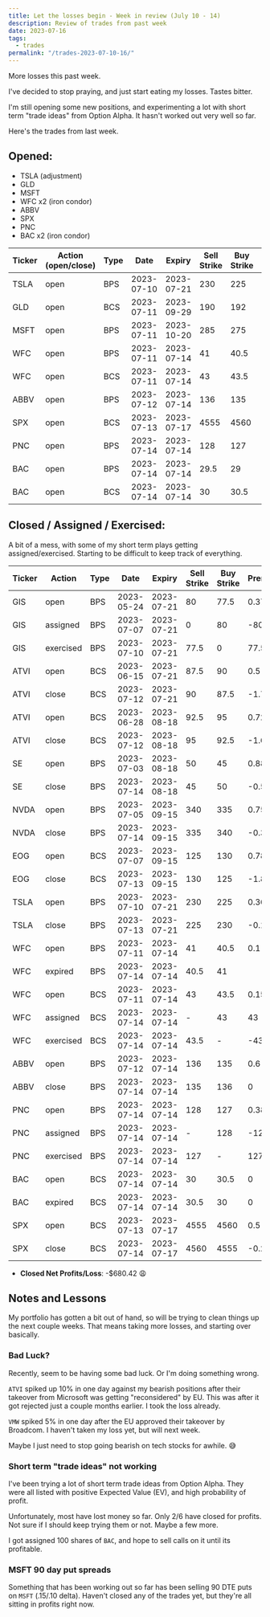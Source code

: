 ```yaml
---
title: Let the losses begin - Week in review (July 10 - 14)
description: Review of trades from past week
date: 2023-07-16
tags:
  - trades
permalink: "/trades-2023-07-10-16/"
---
```


More losses this past week.

I've decided to stop praying, and just start eating my losses.  Tastes bitter.

I'm still opening some new positions, and experimenting a lot with short term "trade ideas" from Option Alpha.  It hasn't worked out very well so far.

Here's the trades from last week.

## Opened:
- TSLA (adjustment)
- GLD
- MSFT
- WFC x2 (iron condor)
- ABBV
- SPX
- PNC
- BAC x2 (iron condor)


<div class="trade-table weekly full-width">

|**Ticker**|**Action (open/close)**|**Type**|**Date**|**Expiry**|**Sell Strike**|**Buy Strike**|**Premium**|**Qty**|**Fee**|**Net**|
|---|---|---|---|---|---|---|---|---|---|---|
|TSLA|open|BPS|2023-07-10|2023-07-21|230|225|0.36|1|3.08|32.92|
|GLD|open|BCS|2023-07-11|2023-09-29|190|192|0.3|1|2.11|27.89|
|MSFT|open|BPS|2023-07-11|2023-10-20|285|275|1|1|1.4|98.6|
|WFC|open|BPS|2023-07-11|2023-07-14|41|40.5|0.1|1|2.1|7.9|
|WFC|open|BCS|2023-07-11|2023-07-14|43|43.5|0.15|1|2.1|12.9|
|ABBV|open|BPS|2023-07-12|2023-07-14|136|135|0.6|1|1.4|58.6|
|SPX|open|BCS|2023-07-13|2023-07-17|4555|4560|0.5|1|3.28|46.72|
|PNC|open|BPS|2023-07-14|2023-07-14|128|127|0.38|1|0.6|37.4|
|BAC|open|BPS|2023-07-14|2023-07-14|29.5|29|0.24|1|2.1|21.9|
|BAC|open|BCS|2023-07-14|2023-07-14|30|30.5|0|1|2.1|-2.1|

</div>

## Closed / Assigned / Exercised:
A bit of a mess, with some of my short term plays getting assigned/exercised.  Starting to be difficult to keep track of everything.

<div class = "trade-table weekly full-width">

|**Ticker**|**Action**|**Type**|**Date**|**Expiry**|**Sell Strike**|**Buy Strike**|**Premium**|**Qty**|**Fee**|**Net**|**Profit/Loss**|
|---|---|---|---|---|---|---|---|---|---|---|---|
|GIS|open|BPS|2023-05-24|2023-07-21|80|77.5|0.37|2|0.2|73.8|-426.20|
|GIS|assigned|BPS|2023-07-07|2023-07-21|0|80|-80|2|0|-16000|
|GIS|exercised|BPS|2023-07-10|2023-07-21|77.5|0|77.5|2|0|15500|
|ATVI|open|BCS|2023-06-15|2023-07-21|87.5|90|0.5|1|1.4|48.6|-122.8|
|ATVI|close|BCS|2023-07-12|2023-07-21|90|87.5|-1.7|1|1.4|-171.4|
|ATVI|open|BCS|2023-06-28|2023-08-18|92.5|95|0.72|1|1.4|70.6|-93.5|
|ATVI|close|BCS|2023-07-12|2023-08-18|95|92.5|-1.62|1|2.1|-164.1|
|SE|open|BPS|2023-07-03|2023-08-18|50|45|0.88|1|1.4|86.6|35.2|
|SE|close|BPS|2023-07-14|2023-08-18|45|50|-0.5|1|1.4|-51.4|
|NVDA|open|BPS|2023-07-05|2023-09-15|340|335|0.75|1|1.4|73.6|34.34|
|NVDA|close|BPS|2023-07-14|2023-09-15|335|340|-0.38|1|1.26|-39.26|
|EOG|open|BCS|2023-07-07|2023-09-15|125|130|0.78|1|0.6|77.4|-103.2|
|EOG|close|BCS|2023-07-13|2023-09-15|130|125|-1.8|1|0.6|-180.6|
|TSLA|open|BPS|2023-07-10|2023-07-21|230|225|0.36|1|3.08|32.92|12.42|
|TSLA|close|BPS|2023-07-13|2023-07-21|225|230|-0.18|1|2.5|-20.5|
|WFC|open|BPS|2023-07-11|2023-07-14|41|40.5|0.1|1|2.1|7.9|7.9|
|WFC|expired|BPS|2023-07-14|2023-07-14|40.5|41||1||0|
|WFC|open|BCS|2023-07-11|2023-07-14|43|43.5|0.15|1|2.1|12.9|-37.10|
|WFC|assigned|BCS|2023-07-14|2023-07-14|-|43|43|1|0|4300|
|WFC|exercised|BCS|2023-07-14|2023-07-14|43.5|-|-43.5|1|0|-4350|
|ABBV|open|BPS|2023-07-12|2023-07-14|136|135|0.6|1|1.4|58.6|58.6|
|ABBV|close|BPS|2023-07-14|2023-07-14|135|136|0|1|0|0|
|PNC|open|BPS|2023-07-14|2023-07-14|128|127|0.38|1|0.6|37.4|-62.60|
|PNC|assigned|BPS|2023-07-14|2023-07-14|-|128|-128|1|0|-12800|
|PNC|exercised|BPS|2023-07-14|2023-07-14|127|-|127|1|0|12700|
|BAC|open|BCS|2023-07-14|2023-07-14|30|30.5|0|1|2.1|-2.1|-2.1|
|BAC|expired|BCS|2023-07-14|2023-07-14|30.5|30|0|1|0|0|
|SPX|open|BCS|2023-07-13|2023-07-17|4555|4560|0.5|1|3.28|46.72|18.62|
|SPX|close|BCS|2023-07-14|2023-07-17|4560|4555|-0.25|1|3.1|-28.1|

</div>

- **Closed Net Profits/Loss**: -$680.42 😩

## Notes and Lessons

My portfolio has gotten a bit out of hand, so will be trying to clean things up the next couple weeks.
That means taking more losses, and starting over basically.

### Bad Luck?
Recently, seem to be having some bad luck. Or I'm doing something wrong.

`ATVI` spiked up 10% in one day against my bearish positions after their takeover from Microsoft was getting "reconsidered" by EU.  This was after it got rejected just a couple months earlier. I took the loss already.

`VMW` spiked 5% in one day after the EU approved their takeover by Broadcom.  I haven't taken my loss yet, but will next week.

Maybe I just need to stop going bearish on tech stocks for awhile. 😅

### Short term "trade ideas" not working

I've been trying a lot of short term trade ideas from Option Alpha.  They were all listed with positive Expected Value (EV), and high probability of profit.

Unfortunately, most have lost money so far.  Only 2/6 have closed for profits.  Not sure if I should keep trying them or not.  Maybe a few more.

I got assigned 100 shares of `BAC`, and hope to sell calls on it until its profitable.

### MSFT 90 day put spreads 
Something that has been working out so far has been selling 90 DTE puts on `MSFT` (.15/.10 delta).  Haven't closed any of the trades yet, but they're all sitting in profits right now.

